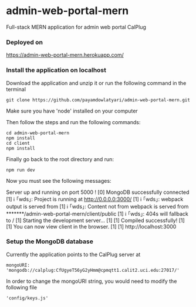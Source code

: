 # admin-web-portal-mern

Full-stack MERN application for admin web portal CalPlug

### Deployed on

https://admin-web-portal-mern.herokuapp.com/

### Install the application on localhost

Download the application and unzip it or run the following command in the terminal

    git clone https://github.com/payamdowlatyari/admin-web-portal-mern.git

Make sure you have 'node' installed on your computer

Then follow the steps
and
run the following commands:

    cd admin-web-portal-mern 
    npm install
    cd client 
    npm install

Finally go back to the root directory
and run:

    npm run dev

Now you must see the following messages: 

Server up and running on port 5000 !
[0] MongoDB successfully connected
[1] ℹ ｢wds｣: Project is running at http://0.0.0.0:3000/
[1] ℹ ｢wds｣: webpack output is served from 
[1] ℹ ｢wds｣: Content not from webpack is served from *******/admin-web-portal-mern/client/public
[1] ℹ ｢wds｣: 404s will fallback to /
[1] Starting the development server...
[1] 
[1] Compiled successfully!
[1] 
[1] You can now view client in the browser.
[1] 
[1]   http://localhost:3000


### Setup the MongoDB database

Currently the application points to the CalPlug server at 

    mongoURI: 'mongodb://calplug:CfUgyeT56yG2yHmm@cpmqtt1.calit2.uci.edu:27017/'

In order to change the mongoURI string, you would need to modify the following file

    'config/keys.js'

